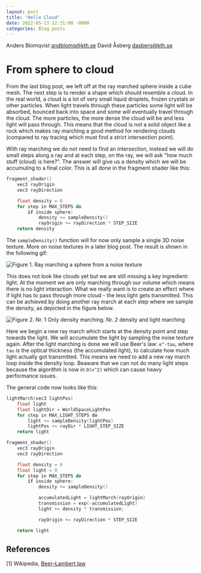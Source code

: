 ```yaml
---
layout: post
title: "Hello Cloud"
date: 2022-05-13 12:31:00 -0000
categories: Blog posts
---
```

Anders Blomqvist andblomq@kth.se 
David Åsberg dasberg@kth.se 

# From sphere to cloud

From the last blog post, we left off at the ray marched sphere inside a cube mesh. The next step is to render a shape which should resemble a cloud. In the real world, a cloud is a lot of very small liquid droplets, frozen crystals or other particles. When light travels through these particles some light will be absorbed, bounced back into space and some will eventually travel through the cloud. The more particles, the more dense the cloud will be and less light will pass through. This means that the cloud is not a solid object like a rock which makes ray marching a good method for rendering clouds (compared to ray tracing which must find a strict intersection point). 

With ray marching we do not need to find an intersection, instead we will do small steps along a ray and at each step, on the ray, we will ask "how much stuff (cloud) is here?". The answer will give us a density which we will be accumuling to a final color. This is all done in the fragment shader like this:

```c++
fragment_shader()
    vec3 rayOrigin
    vec3 rayDirection

    float density = 0
    for step in MAX_STEPS do
        if inside sphere:
            density += sampleDensity()
            rayOrigin += rayDirection * STEP_SIZE
    return density
```

The `sampleDensity()` function will for now only sample a single 3D noise texture. More on noise textures in a later blog post. The result is shown in the following gif:

![Figure 1. Ray marching a sphere from a noise texture](/dgi22_project/assets/ray-march-noise-sphere.gif)

This does not look like clouds yet but we are still missing a key ingredient: light. At the moment we are only marching through our volume which means there is no light interaction. What we really want is to create an effect where if light has to pass through more cloud - the less light gets transmitted. This can be achieved by doing another ray march at each step where we sample the density, as depicted in the figure below.

![Figure 2. Nr. 1 Only density marching. Nr. 2 density and light marching](/dgi22_project/assets/sketch-raymarching.jpg)

Here we begin a new ray march which starts at the density point and step towards the light. We will accumulate the light by sampling the noise texture again. After the light marching is done we will use Beer's law: `e^-tau`, where `tau` is the optical thickness (the accumulated light), to calculate how much light actually got transmitted. This means we need to add a new ray march loop inside the density loop. Beaware that we can not do many light steps because the algorithm is now in `O(n^2)` which can cause heavy performance issues.

The general code now looks like this:

```c++
lightMarch(vec3 lightPos)
    float light
    float lightDir = WorldSpaceLightPos
    for step in MAX_LIGHT_STEPS do
        light += sampleDensity(lightPos)
        lightPos += rayDir * LIGHT_STEP_SIZE
    return light

fragment_shader()
    vec3 rayOrigin
    vec3 rayDirection

    float density = 0
    float light = 0
    for step in MAX_STEPS do
        if inside sphere:
            density += sampleDensity()

            accumulatedLight = lightMarch(rayOrigin)
            transmission = exp(-accumulatedLight)
            light += density * transmission;

            rayOrigin += rayDirection * STEP_SIZE

    return light
```

## References
[1] Wikipedia, [Beer–Lambert law](https://en.wikipedia.org/wiki/Beer%E2%80%93Lambert_law)
